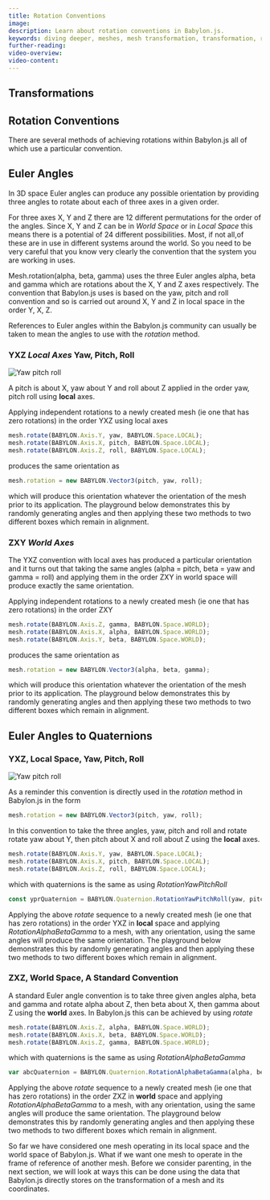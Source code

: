 ```yaml
---
title: Rotation Conventions
image:
description: Learn about rotation conventions in Babylon.js.
keywords: diving deeper, meshes, mesh transformation, transformation, rotations, rotation conventions
further-reading:
video-overview:
video-content:
---
```


## Transformations

## Rotation Conventions

There are several methods of achieving rotations within Babylon.js all of which use a particular convention.

## Euler Angles

In 3D space Euler angles can produce any possible orientation by providing three angles to rotate about each of three axes in a given order.

For three axes X, Y and Z there are 12 different permutations for the order of the angles. Since X, Y and Z can be in _World Space_ or in _Local Space_ this means there is a potential of 24 different possibilities. Most, if not all,of these are in use in different systems around the world. So you need to be very careful that you know very clearly the convention that the system you are working in uses.

Mesh.rotation(alpha, beta, gamma) uses the three Euler angles alpha, beta and gamma which are rotations about the X, Y and Z axes respectively. The convention that Babylon.js uses is based on the yaw, pitch and roll convention and so is carried out around X, Y and Z in local space in the order Y, X, Z.

References to Euler angles within the Babylon.js community can usually be taken to mean the angles to use with the _rotation_ method.

### YXZ _Local Axes_ Yaw, Pitch, Roll

![Yaw pitch roll](/img/how_to/Mesh/yawpitchroll.jpg)

A pitch is about X, yaw about Y and roll about Z applied in the order yaw, pitch roll using **local** axes.

Applying independent rotations to a newly created mesh (ie one that has zero rotations) in the order YXZ using local axes

```javascript
mesh.rotate(BABYLON.Axis.Y, yaw, BABYLON.Space.LOCAL);
mesh.rotate(BABYLON.Axis.X, pitch, BABYLON.Space.LOCAL);
mesh.rotate(BABYLON.Axis.Z, roll, BABYLON.Space.LOCAL);
```

produces the same orientation as

```javascript
mesh.rotation = new BABYLON.Vector3(pitch, yaw, roll);
```

which will produce this orientation whatever the orientation of the mesh prior to its application. The playground below demonstrates this by randomly generating angles and then applying these two methods to two different boxes which remain in alignment.

<Playground id="#1ST43U#50" title="YXZ Yaw, Pitch, Roll" description="Simple example of YXZ Yaw, Pitch, Roll."/>

### ZXY _World Axes_

The YXZ convention with local axes has produced a particular orientation and it turns out that taking the same angles (alpha = pitch, beta = yaw and gamma = roll) and applying them in the order ZXY in world space will produce exactly the same orientation.

Applying independent rotations to a newly created mesh (ie one that has zero rotations) in the order ZXY

```javascript
mesh.rotate(BABYLON.Axis.Z, gamma, BABYLON.Space.WORLD);
mesh.rotate(BABYLON.Axis.X, alpha, BABYLON.Space.WORLD);
mesh.rotate(BABYLON.Axis.Y, beta, BABYLON.Space.WORLD);
```

produces the same orientation as

```javascript
mesh.rotation = new BABYLON.Vector3(alpha, beta, gamma);
```

which will produce this orientation whatever the orientation of the mesh prior to its application. The playground below demonstrates this by randomly generating angles and then applying these two methods to two different boxes which remain in alignment.

<Playground id="#1ST43U#52" title="ZXY Example" description="Simple example of ZXY rotation."/>

## Euler Angles to Quaternions

### YXZ, Local Space, Yaw, Pitch, Roll

![Yaw pitch roll](/img/how_to/Mesh/yawpitchroll.jpg)

As a reminder this convention is directly used in the _rotation_ method in Babylon.js in the form

```javascript
mesh.rotation = new BABYLON.Vector3(pitch, yaw, roll);
```

In this convention to take the three angles, yaw, pitch and roll and rotate rotate yaw about Y, then pitch about X and roll about Z using the **local** axes.

```javascript
mesh.rotate(BABYLON.Axis.Y, yaw, BABYLON.Space.LOCAL);
mesh.rotate(BABYLON.Axis.X, pitch, BABYLON.Space.LOCAL);
mesh.rotate(BABYLON.Axis.Z, roll, BABYLON.Space.LOCAL);
```

which with quaternions is the same as using _RotationYawPitchRoll_

```javascript
const yprQuaternion = BABYLON.Quaternion.RotationYawPitchRoll(yaw, pitch, roll);
```

Applying the above _rotate_ sequence to a newly created mesh (ie one that has zero rotations) in the order YXZ in **local** space and applying _RotationAlphaBetaGamma_ to a mesh, with any orientation, using the same angles will produce the same orientation. The playground below demonstrates this by randomly generating angles and then applying these two methods to two different boxes which remain in alignment.

<Playground id="#1ST43U#54" title="Yaw Pitch Roll to Quaternion" description="Simple example of converting yaw, pitch, and roll to quaternion."/>

### ZXZ, World Space, A Standard Convention

A standard Euler angle convention is to take three given angles alpha, beta and gamma and rotate alpha about Z, then beta about X, then gamma about Z using the **world** axes. In Babylon.js this can be achieved by using _rotate_

```javascript
mesh.rotate(BABYLON.Axis.Z, alpha, BABYLON.Space.WORLD);
mesh.rotate(BABYLON.Axis.X, beta, BABYLON.Space.WORLD);
mesh.rotate(BABYLON.Axis.Z, gamma, BABYLON.Space.WORLD);
```

which with quaternions is the same as using _RotationAlphaBetaGamma_

```javascript
var abcQuaternion = BABYLON.Quaternion.RotationAlphaBetaGamma(alpha, beta, gamma);
```

Applying the above _rotate_ sequence to a newly created mesh (ie one that has zero rotations) in the order ZXZ in **world** space and applying _RotationAlphaBetaGamma_ to a mesh, with any orientation, using the same angles will produce the same orientation. The playground below demonstrates this by randomly generating angles and then applying these two methods to two different boxes which remain in alignment.

<Playground id="#1ST43U#53" title="ZXZ To Quaternion" description="Simple example of converting ZXZ to quaternion."/>

So far we have considered one mesh operating in its local space and the world space of Babylon.js. What if we want one mesh to operate in the frame of reference of another mesh. Before we consider parenting, in the next section, we will look at ways this can be done using the data that Babylon.js directly stores on the transformation of a mesh and its coordinates.
